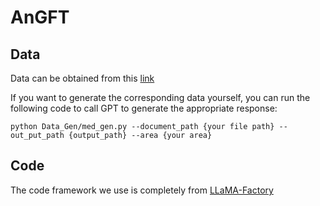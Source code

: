# AnGFT


## Data
Data can be obtained from this [link](https://drive.google.com/drive/folders/1HHL1Bx9JFYyrlc3zyai_jL_uB4LLn_9q?usp=drive_link)

If you want to generate the corresponding data yourself, you can run the following code to call GPT to generate the appropriate response:

```
python Data_Gen/med_gen.py --document_path {your file path} --out_put_path {output_path} --area {your area}
```

## Code
The code framework we use is completely from [LLaMA-Factory](https://github.com/hiyouga/LLaMA-Factory)